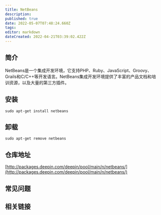 ```yaml
---
title: NetBeans
description: 
published: true
date: 2022-05-07T07:48:24.660Z
tags: 
editor: markdown
dateCreated: 2022-04-21T03:39:02.422Z
---
```


## 简介

NetBeans是一个集成开发环境，它支持PHP、Ruby、JavaScript、Groovy、Grails和C/C++等开发语言。NetBeans集成开发环境提供了丰富的产品文档和培训资源，以及大量的第三方插件。

## 安装

`sudo apt-get install netbeans`

## 卸载

`sudo apt-get remove netbeans`

## 仓库地址

[http://packages.deepin.com/deepin/pool/main/n/netbeans/](http://packages.deepin.com/deepin/pool/main/n/netbeans/)

## 常见问题

## 相关链接
